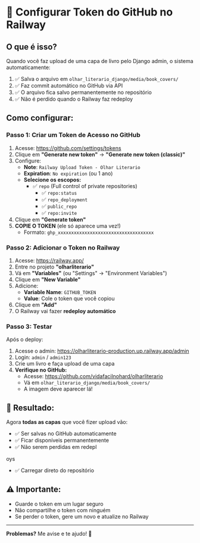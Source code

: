# 🔐 Configurar Token do GitHub no Railway

## O que é isso?

Quando você faz upload de uma capa de livro pelo Django admin, o sistema automaticamente:
1. ✅ Salva o arquivo em `olhar_literario_django/media/book_covers/`
2. ✅ Faz commit automático no GitHub via API
3. ✅ O arquivo fica salvo permanentemente no repositório
4. ✅ Não é perdido quando o Railway faz redeploy

## Como configurar:

### **Passo 1: Criar um Token de Acesso no GitHub**

1. Acesse: https://github.com/settings/tokens
2. Clique em **"Generate new token"** → **"Generate new token (classic)"**
3. Configure:
   - **Note**: `Railway Upload Token - Olhar Literario`
   - **Expiration**: `No expiration` (ou 1 ano)
   - **Selecione os escopos:**
     - ✅ `repo` (Full control of private repositories)
       - ✅ `repo:status`
       - ✅ `repo_deployment`
       - ✅ `public_repo`
       - ✅ `repo:invite`
4. Clique em **"Generate token"**
5. **COPIE O TOKEN** (ele só aparece uma vez!)
   - Formato: `ghp_xxxxxxxxxxxxxxxxxxxxxxxxxxxxxxxxxxxx`

### **Passo 2: Adicionar o Token no Railway**

1. Acesse: https://railway.app/
2. Entre no projeto **"olharliterario"**
3. Vá em **"Variables"** (ou "Settings" → "Environment Variables")
4. Clique em **"New Variable"**
5. Adicione:
   - **Variable Name**: `GITHUB_TOKEN`
   - **Value**: Cole o token que você copiou
6. Clique em **"Add"**
7. O Railway vai fazer **redeploy automático**

### **Passo 3: Testar**

Após o deploy:
1. Acesse o admin: https://olharliterario-production.up.railway.app/admin
2. Login: `admin` / `admin123`
3. Crie um livro e faça upload de uma capa
4. **Verifique no GitHub:**
   - Acesse: https://github.com/vidafacilnohard/olharliterario
   - Vá em `olhar_literario_django/media/book_covers/`
   - A imagem deve aparecer lá!

## 🎯 Resultado:

Agora **todas as capas** que você fizer upload vão:
- ✅ Ser salvas no GitHub automaticamente
- ✅ Ficar disponíveis permanentemente
- ✅ Não serem perdidas em redepl

oys
- ✅ Carregar direto do repositório

## ⚠️ Importante:

- Guarde o token em um lugar seguro
- Não compartilhe o token com ninguém
- Se perder o token, gere um novo e atualize no Railway

---

**Problemas?** Me avise e te ajudo! 🚀
